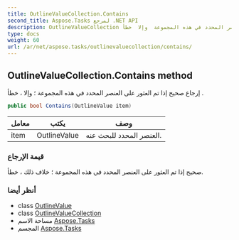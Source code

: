 ```yaml
---
title: OutlineValueCollection.Contains
second_title: Aspose.Tasks لمرجع .NET API
description: OutlineValueCollection طريقة. إرجاع صحيح إذا تم العثور على العنصر المحدد في هذه المجموعة  وإلا  خطأ .
type: docs
weight: 60
url: /ar/net/aspose.tasks/outlinevaluecollection/contains/
---
```

## OutlineValueCollection.Contains method

إرجاع صحيح إذا تم العثور على العنصر المحدد في هذه المجموعة ؛ وإلا ، خطأ .

```csharp
public bool Contains(OutlineValue item)
```

| معامل | يكتب | وصف |
| --- | --- | --- |
| item | OutlineValue | العنصر المحدد للبحث عنه. |

### قيمة الإرجاع

صحيح إذا تم العثور على العنصر المحدد في هذه المجموعة ؛ خلاف ذلك ، خطأ.

### أنظر أيضا

* class [OutlineValue](../../outlinevalue/)
* class [OutlineValueCollection](../)
* مساحة الاسم [Aspose.Tasks](../../outlinevaluecollection/)
* المجسم [Aspose.Tasks](../../../)


